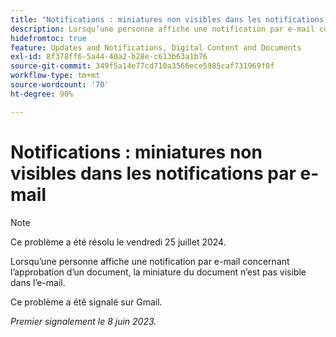 ```yaml
---
title: "Notifications : miniatures non visibles dans les notifications par e-mail"
description: Lorsqu’une personne affiche une notification par e-mail concernant l’approbation d’un document, la miniature du document n’est pas visible dans l’e-mail.
hidefromtoc: true
feature: Updates and Notifications, Digital Content and Documents
exl-id: 8f378ff6-5a44-40a2-b28e-c613b63a1b76
source-git-commit: 349f5a14e77cd710a3566ece5985caf731969f0f
workflow-type: tm+mt
source-wordcount: '70'
ht-degree: 90%

---
```


# Notifications : miniatures non visibles dans les notifications par e-mail

>[!NOTE]
>
>Ce problème a été résolu le vendredi 25 juillet 2024.

Lorsqu’une personne affiche une notification par e-mail concernant l’approbation d’un document, la miniature du document n’est pas visible dans l’e-mail.

Ce problème a été signalé sur Gmail.

_Premier signalement le 8 juin 2023._
